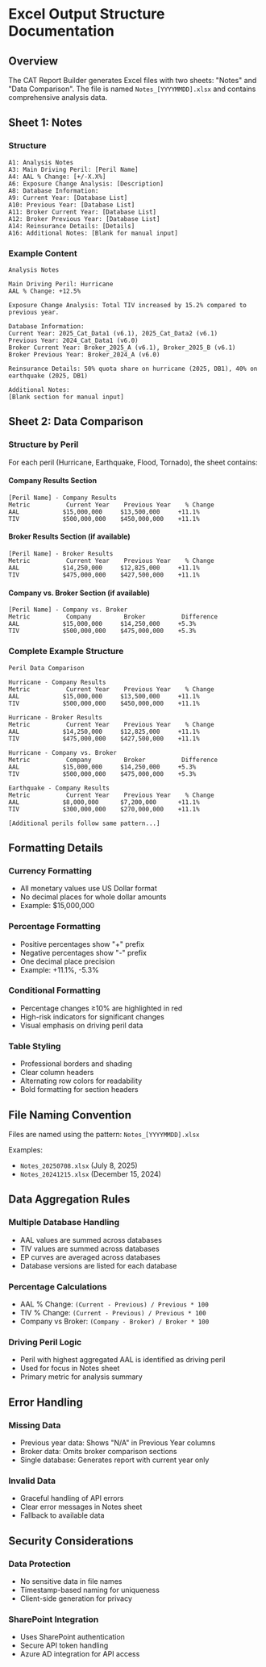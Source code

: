 # Excel Output Structure Documentation

## Overview

The CAT Report Builder generates Excel files with two sheets: "Notes" and "Data Comparison". The file is named `Notes_[YYYYMMDD].xlsx` and contains comprehensive analysis data.

## Sheet 1: Notes

### Structure
```
A1: Analysis Notes
A3: Main Driving Peril: [Peril Name]
A4: AAL % Change: [+/-X.X%]
A6: Exposure Change Analysis: [Description]
A8: Database Information:
A9: Current Year: [Database List]
A10: Previous Year: [Database List]
A11: Broker Current Year: [Database List]
A12: Broker Previous Year: [Database List]
A14: Reinsurance Details: [Details]
A16: Additional Notes: [Blank for manual input]
```

### Example Content
```
Analysis Notes

Main Driving Peril: Hurricane
AAL % Change: +12.5%

Exposure Change Analysis: Total TIV increased by 15.2% compared to previous year.

Database Information:
Current Year: 2025_Cat_Data1 (v6.1), 2025_Cat_Data2 (v6.1)
Previous Year: 2024_Cat_Data1 (v6.0)
Broker Current Year: Broker_2025_A (v6.1), Broker_2025_B (v6.1)
Broker Previous Year: Broker_2024_A (v6.0)

Reinsurance Details: 50% quota share on hurricane (2025, DB1), 40% on earthquake (2025, DB1)

Additional Notes:
[Blank section for manual input]
```

## Sheet 2: Data Comparison

### Structure by Peril

For each peril (Hurricane, Earthquake, Flood, Tornado), the sheet contains:

#### Company Results Section
```
[Peril Name] - Company Results
Metric          Current Year    Previous Year    % Change
AAL            $15,000,000     $13,500,000     +11.1%
TIV            $500,000,000    $450,000,000    +11.1%
```

#### Broker Results Section (if available)
```
[Peril Name] - Broker Results
Metric          Current Year    Previous Year    % Change
AAL            $14,250,000     $12,825,000     +11.1%
TIV            $475,000,000    $427,500,000    +11.1%
```

#### Company vs. Broker Section (if available)
```
[Peril Name] - Company vs. Broker
Metric          Company         Broker          Difference
AAL            $15,000,000     $14,250,000     +5.3%
TIV            $500,000,000    $475,000,000    +5.3%
```

### Complete Example Structure

```
Peril Data Comparison

Hurricane - Company Results
Metric          Current Year    Previous Year    % Change
AAL            $15,000,000     $13,500,000     +11.1%
TIV            $500,000,000    $450,000,000    +11.1%

Hurricane - Broker Results
Metric          Current Year    Previous Year    % Change
AAL            $14,250,000     $12,825,000     +11.1%
TIV            $475,000,000    $427,500,000    +11.1%

Hurricane - Company vs. Broker
Metric          Company         Broker          Difference
AAL            $15,000,000     $14,250,000     +5.3%
TIV            $500,000,000    $475,000,000    +5.3%

Earthquake - Company Results
Metric          Current Year    Previous Year    % Change
AAL            $8,000,000      $7,200,000      +11.1%
TIV            $300,000,000    $270,000,000    +11.1%

[Additional perils follow same pattern...]
```

## Formatting Details

### Currency Formatting
- All monetary values use US Dollar format
- No decimal places for whole dollar amounts
- Example: $15,000,000

### Percentage Formatting
- Positive percentages show "+" prefix
- Negative percentages show "-" prefix
- One decimal place precision
- Example: +11.1%, -5.3%

### Conditional Formatting
- Percentage changes ≥10% are highlighted in red
- High-risk indicators for significant changes
- Visual emphasis on driving peril data

### Table Styling
- Professional borders and shading
- Clear column headers
- Alternating row colors for readability
- Bold formatting for section headers

## File Naming Convention

Files are named using the pattern: `Notes_[YYYYMMDD].xlsx`

Examples:
- `Notes_20250708.xlsx` (July 8, 2025)
- `Notes_20241215.xlsx` (December 15, 2024)

## Data Aggregation Rules

### Multiple Database Handling
- AAL values are summed across databases
- TIV values are summed across databases
- EP curves are averaged across databases
- Database versions are listed for each database

### Percentage Calculations
- AAL % Change: `(Current - Previous) / Previous * 100`
- TIV % Change: `(Current - Previous) / Previous * 100`
- Company vs Broker: `(Company - Broker) / Broker * 100`

### Driving Peril Logic
- Peril with highest aggregated AAL is identified as driving peril
- Used for focus in Notes sheet
- Primary metric for analysis summary

## Error Handling

### Missing Data
- Previous year data: Shows "N/A" in Previous Year columns
- Broker data: Omits broker comparison sections
- Single database: Generates report with current year only

### Invalid Data
- Graceful handling of API errors
- Clear error messages in Notes sheet
- Fallback to available data

## Security Considerations

### Data Protection
- No sensitive data in file names
- Timestamp-based naming for uniqueness
- Client-side generation for privacy

### SharePoint Integration
- Uses SharePoint authentication
- Secure API token handling
- Azure AD integration for API access 